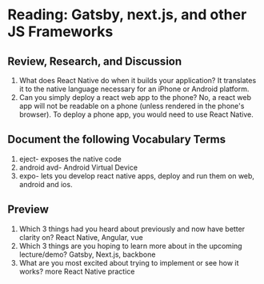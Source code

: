 # Reading: Gatsby, next.js, and other JS Frameworks

## Review, Research, and Discussion
1. What does React Native do when it builds your application?
It translates it to the native language necessary for an iPhone or Android platform.
1. Can you simply deploy a react web app to the phone?
No, a react web app will not be readable on a phone (unless rendered in the phone's browser). To deploy a phone app, you would need to use React Native.
## Document the following Vocabulary Terms
1. eject- exposes the native code
1. android avd- Android Virtual Device
1. expo- lets you develop react native apps, deploy and run them on web, android and ios.

## Preview
1. Which 3 things had you heard about previously and now have better clarity on?
React Native, Angular, vue  
1. Which 3 things are you hoping to learn more about in the upcoming lecture/demo?
Gatsby, Next.js, backbone
1. What are you most excited about trying to implement or see how it works?
more React Native practice